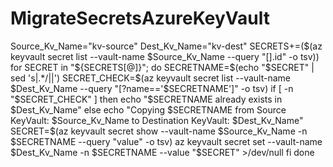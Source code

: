 # MigrateSecretsAzureKeyVault

Source_Kv_Name="kv-source"
Dest_Kv_Name="kv-dest"
SECRETS+=($(az keyvault secret list --vault-name $Source_Kv_Name --query "[].id" -o tsv))
for SECRET in "${SECRETS[@]}"; do
SECRETNAME=$(echo "$SECRET" | sed 's|.*/||')
SECRET_CHECK=$(az keyvault secret list --vault-name $Dest_Kv_Name --query "[?name=='$SECRETNAME']" -o tsv)
if [ -n "$SECRET_CHECK" ]
then
    echo "$SECRETNAME already exists in $Dest_Kv_Name"
else
     echo "Copying $SECRETNAME from Source KeyVault: $Source_Kv_Name to Destination KeyVault: $Dest_Kv_Name"
    SECRET=$(az keyvault secret show --vault-name $Source_Kv_Name -n $SECRETNAME --query "value" -o tsv)
    az keyvault secret set --vault-name $Dest_Kv_Name -n $SECRETNAME --value "$SECRET" >/dev/null
fi
done
